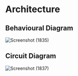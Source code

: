 # Architecture 
## Behavioural Diagram



![Screenshot (1835)](https://user-images.githubusercontent.com/94281930/144437184-a7a3bb00-7685-40ae-b68c-eb0d0f228209.png)







## Circuit Diagram

![Screenshot (1837)](https://user-images.githubusercontent.com/94281930/144437337-d2ccbbd8-cb7e-4db9-a879-4b5d893768a8.png)
